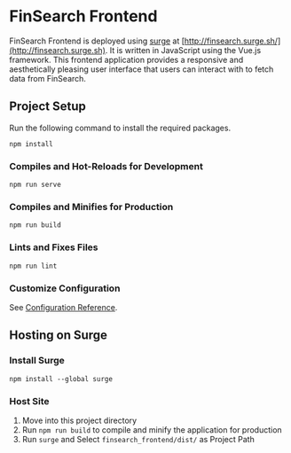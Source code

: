 # FinSearch Frontend
FinSearch Frontend is deployed using [surge](https://surge.sh/) at [http://finsearch.surge.sh/](http://finsearch.surge.sh). It is written in JavaScript using the Vue.js framework. This frontend application provides a responsive and aesthetically pleasing user interface that users can interact with to fetch data from FinSearch.

## Project Setup
Run the following command to install the required packages.
```
npm install
```
### Compiles and Hot-Reloads for Development
```
npm run serve
```
### Compiles and Minifies for Production
```
npm run build
```
### Lints and Fixes Files
```
npm run lint
```
### Customize Configuration
See [Configuration Reference](https://cli.vuejs.org/config/).

## Hosting on Surge
### Install Surge
```
npm install --global surge
```
### Host Site
1. Move into this project directory
2. Run `npm run build` to compile and minify the application for production
3. Run `surge` and Select  `finsearch_frontend/dist/` as Project Path